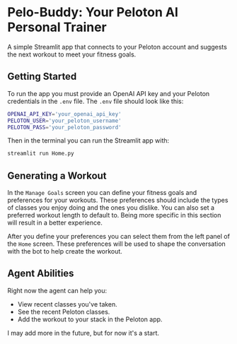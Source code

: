 # Pelo-Buddy: Your Peloton AI Personal Trainer

A simple Streamlit app that connects to your Peloton account and suggests the next workout to meet your fitness goals.

## Getting Started

To run the app you must provide an OpenAI API key and your Peloton credentials in the `.env` file. The `.env` file should look like this:

```bash
OPENAI_API_KEY='your_openai_api_key'
PELOTON_USER='your_peloton_username'
PELOTON_PASS='your_peloton_password'
```

Then in the terminal you can run the Streamlit app with:

```bash
streamlit run Home.py
```

## Generating a Workout

In the `Manage Goals` screen you can define your fitness goals and preferences for your workouts. These preferences should include the types of classes you enjoy doing and the ones you dislike. You can also set a preferred workout length to default to. Being more specific in this section will result in a better experience.

After you define your preferences you can select them from the left panel of the `Home` screen. These preferences will be used to shape the conversation with the bot to help create the workout.

## Agent Abilities

Right now the agent can help you:

- View recent classes you've taken.
- See the recent Peloton classes.
- Add the workout to your stack in the Peloton app.

I may add more in the future, but for now it's a start.
